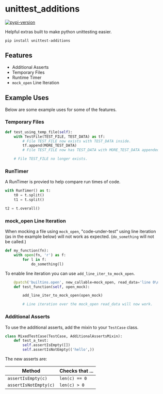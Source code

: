 # unittest_additions

[![pypi-version]][pypi]

Helpful extras built to make python unittesting easier.

`pip install unittest-additions`

## Features

* Additional Asserts
* Temporary Files
* Runtime Timer
* `mock_open` Line Iteration

## Example Uses

Below are some example uses for some of the features.

### Temporary Files

```python
def test_using_temp_file(self):
    with TestFile(TEST_FILE, TEST_DATA) as tf:
    	# File TEST_FILE now exists with TEST_DATA inside.
        tf.append(MORE_TEST_DATA)
        # File TEST_FILE now has TEST_DATA with MORE_TEST_DATA appended.

    # File TEST_FILE no longer exists.
```

### RunTimer

A RunTimer is provied to help compare run times of code.

```python
with RunTimer() as t:
    t0 = t.split()
    t1 = t.split()

t2 = t.overall()
```

### mock_open Line Iteration

When mocking a file using `mock_open`, "code-under-test" using line iteration (as in the example below) will not work as expected. (`do_something` will not be called.)

```python
def my_function(fn):
    with open(fn, 'r') as f:
        for l in f:
    	    do_something(l)
```

To enable line iteration you can use `add_line_iter_to_mock_open`.

```python
    @patch('builtins.open', new_callable=mock_open, read_data='line 0\nline 1\n')
    def test_function(self, open_mock):

        add_line_iter_to_mock_open(open_mock)

        # Line iteration over the mock_open read_data will now work.
```

### Additional Asserts

To use the additional asserts, add the mixin to your `TestCase` class.

```python
class MixedTestCase(TestCase, AdditionalAssertsMixin):
    def test_a_test:
        self.assertIsEmpty([])
        self.assertIsNotEmpty(('hello',))
```

The new asserts are:

| Method                  | Checks that ...
|-------------------------|----------------
| `assertIsEmpty(c)`      | `len(c) == 0`
| `assertIsNotEmpty(c)`   | `len(c) > 0`

[pypi-version]: https://img.shields.io/pypi/v/unittest-additions.svg
[pypi]: https://pypi.org/project/unittest-additions/